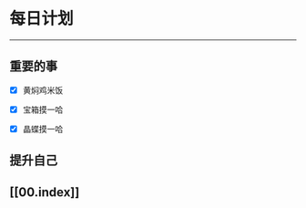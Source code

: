 
# 每日计划
---
## 重要的事

- [x]  黄焖鸡米饭
- [x]  宝箱摸一哈
- [x]  晶蝶摸一哈



## 提升自己

  



## [[00.index]]










